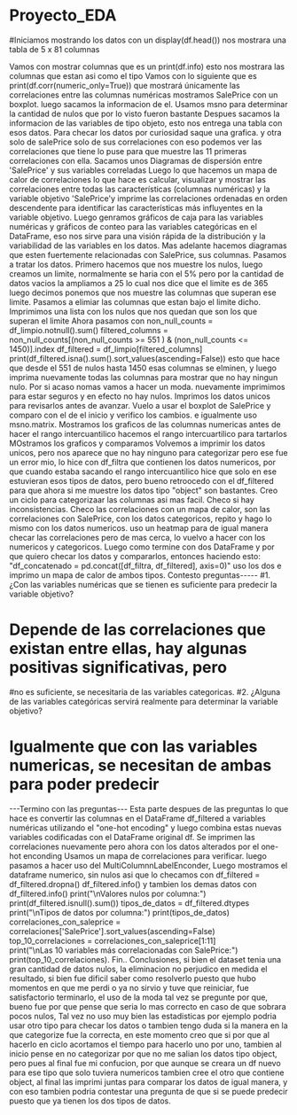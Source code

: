 # Proyecto_EDA

#Iniciamos mostrando los datos con un display(df.head()) nos mostrara una tabla de 5 x 81 columnas

Vamos con mostrar columnas  que es un print(df.info) esto nos mostrara las columnas que estan asi como el tipo
Vamos con lo siguiente que es print(df.corr(numeric_only=True)) que mostrará únicamente las correlaciones entre las columnas numéricas
mostramos SalePrice con un boxplot.
luego sacamos la informacion de el.
Usamos msno para determinar la cantidad de nulos que por lo visto fueron bastante
Despues sacamos la informacion de las variables de tipo objeto, esto nos entrega una tabla con esos datos.
Para checar los datos por curiosidad saque una grafica.
y otra solo de salePrice solo de sus correlaciones
con eso podemos ver las correlaciones que tiene lo puse para que muestre las 11 primeras correlaciones con ella.
Sacamos unos Diagramas de dispersión entre 'SalePrice' y sus variables correladas
Luego lo que hacemos un mapa de calor de correlaciones lo que hace es calcular, visualizar y mostrar las correlaciones entre todas las características (columnas numéricas) y la variable objetivo 'SalePrice'y imprime las correlaciones ordenadas en orden descendente para identificar las características más influyentes en la variable objetivo.
Luego genramos gráficos de caja para las variables numéricas y gráficos de conteo para las variables categóricas en el DataFrame, eso nos sirve para una visión rápida de la distribución y la variabilidad de las variables en los datos.
Mas adelante hacemos diagramas que esten fuertemente relacionadas con SalePrice, sus columnas.
Pasamos a tratar los datos.
Primero hacemos que nos muestre los nulos, luego creamos un limite, normalmente se haria con el 5% pero por la cantidad de datos vacios la ampliamos a 25 lo cual nos dice que el limite es de 365
luego decimos ponemos que nos muestre las columnas que superan ese limite.
Pasamos a elimiar las columnas que estan bajo el limite dicho.
Imprimimos una lista con los nulos que nos quedan que son los que superan el limite
Ahora pasamos con  non_null_counts = df_limpio.notnull().sum()
filtered_columns = non_null_counts[(non_null_counts >= 551 ) & (non_null_counts <= 1450)].index
df_filtered = df_limpio[filtered_columns]
print(df_filtered.isna().sum().sort_values(ascending=False)) esto que hace que desde el 551 de nulos hasta 1450 esas columnas se elminen, y luego imprima nuevamente todas las columnas para mostrar que no hay ningun nulo.
Por si acaso nomas vamos a hacer un moda.
nuevamente imprimimos para estar seguros y en efecto no hay nulos.
Imprimos los datos unicos para revisarlos antes de avanzar.
Vuelo a usar el boxplot de SalePrice y comparo con el de el inicio y verifico los cambios.
e igualmente uso msno.matrix.
Mostramos los graficos de las columnas numericas antes de hacer el rango intercuantilico
hacemos el rango intercuartilico para tartarlos
MOstramos los graficos y comparamos
Volvemos a imprimir los datos unicos, pero nos aparece que no hay ninguno para categorizar pero ese fue un error mio, lo hice con df_filtra que contienen los datos numericos, por que cuando estaba sacando el rango intercuantilico hice que solo en ese estuvieran esos tipos de datos, pero bueno retroocedo con el df_filtered para que ahora si me muestre los datos tipo "object" son bastantes.
Creo un ciclo para categorizaar las columnas asi mas facil.
Checo si hay inconsistencias.
Checo las correlaciones con un mapa de calor, son las correlaciones con SalePrice, con los datos categoricos, repito y hago lo mismo con los datos numericos.
uso un heatmap para de igual manera checar las correlaciones pero de mas cerca, lo vuelvo a hacer con los numericos y categoricos.
Luego como termine con dos DataFrame y por que quiero checar los datos y compararlos, entonces haciendo esto: "df_concatenado = pd.concat([df_filtra, df_filtered], axis=0)" uso los dos e imprimo un mapa de calor de ambos tipos.
Contesto preguntas-----
#1. ¿Con las variables numéricas que se tienen es suficiente para predecir la variable objetivo?
# Depende de las correlaciones que existan entre ellas, hay algunas positivas significativas, pero
#no es suficiente, se necesitaria de las variables categoricas.
#2. ¿Alguna de las variables categóricas servirá realmente para determinar la variable objetivo?
# Igualmente que con las variables numericas, se necesitan de ambas para poder predecir
---Termino con las preguntas---
Esta parte despues de las preguntas lo que hace es convertir las columnas en el DataFrame df_filtered a variables numéricas utilizando el "one-hot encoding" y luego combina estas nuevas variables codificadas con el DataFrame original df.
Se imprimen las correlaciones nuevamente pero ahora con los datos alterados por el one-hot enconding
Usamos un mapa de correlaciones para verificar.
luego pasamos a hacer uso del MultiColumnnLabelEnconder,
Luego mostramos el dataframe numerico, sin nulos asi que lo checamos con df_filtered = df_filtered.dropna()
df_filtered.info()
y tambien los demas datos
con df_filtered.info()
print("\nValores nulos por columna:")
print(df_filtered.isnull().sum())
tipos_de_datos = df_filtered.dtypes
print("\nTipos de datos por columna:")
print(tipos_de_datos)
correlaciones_con_saleprice = correlaciones['SalePrice'].sort_values(ascending=False)
top_10_correlaciones = correlaciones_con_saleprice[1:11]  
print("\nLas 10 variables más correlacionadas con SalePrice:")
print(top_10_correlaciones).
Fin..
Conclusiones, si bien el dataset tenia una gran cantidad de datos nulos, la eliminacion no perjudico en medida el resultado, si bien fue dificil saber como resolverlo puesto que hubo momentos en que me perdi o ya no sirvio y tuve que reiniciar, fue satisfactorio terminarlo, el uso de la moda tal vez se pregunte por que, bueno fue por que pense que seria lo mas correcto en caso de que sobrara pocos nulos, Tal vez no uso muy bien las estadisticas por ejemplo podria usar otro tipo para checar los datos o tambien tengo duda si la manera en la que categorize fue la correcta, en este momento creo que si por que al hacerlo en ciclo acortamos el tiempo para hacerlo uno por uno, tambien al inicio pense en no categorizar por que no me salian los datos tipo object, pero pues al final fue mi confucion, por que aunque se creara un df nuevo para ese tipo que solo tuviera numericos tambien cree el otro que contiene object, al final las imprimi juntas para comparar los datos de igual manera, y con eso tambien podria contestar una pregunta  de que si se puede predecir puesto que ya tienen los dos tipos de datos.
